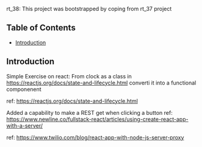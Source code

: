 rt_38: This project was bootstrapped by coping from rt_37 project

## Table of Contents

- [Introduction](#Introduction)


## Introduction

Simple Exercise on react: From clock as a class in https://reactjs.org/docs/state-and-lifecycle.html
converti it into a functional componenent

ref: https://reactjs.org/docs/state-and-lifecycle.html

Added a capability to make a REST get when clicking a button
ref: https://www.newline.co/fullstack-react/articles/using-create-react-app-with-a-server/

ref: https://www.twilio.com/blog/react-app-with-node-js-server-proxy



